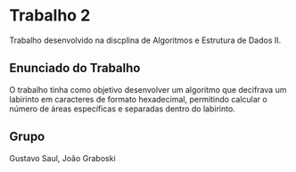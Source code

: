 # Trabalho 2

Trabalho desenvolvido na discplina de Algoritmos e Estrutura de Dados II.

## Enunciado do Trabalho

O trabalho tinha como objetivo desenvolver um algoritmo que decifrava um labirinto em caracteres de formato hexadecimal, permitindo calcular o número de áreas específicas e separadas dentro do labirinto.

## Grupo

Gustavo Saul, João Graboski
